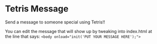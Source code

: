 # Tetris Message

Send a message to someone special using Tetris!!

You can edit the message that will show up by tweaking into index.html at the line that says: `<body onload="init('PUT YOUR MESSAGE HERE');">`

